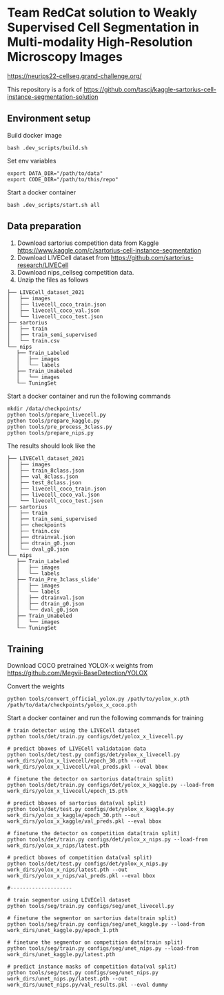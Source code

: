 # Team RedCat solution to Weakly Supervised Cell Segmentation in Multi-modality High-Resolution Microscopy Images

https://neurips22-cellseg.grand-challenge.org/

This repository is a fork of https://github.com/tascj/kaggle-sartorius-cell-instance-segmentation-solution

## Environment setup

Build docker image

```
bash .dev_scripts/build.sh
```

Set env variables

```
export DATA_DIR="/path/to/data"
export CODE_DIR="/path/to/this/repo"
```

Start a docker container
```
bash .dev_scripts/start.sh all
```

## Data preparation

1. Download sartorius competition data from Kaggle https://www.kaggle.com/c/sartorius-cell-instance-segmentation
2. Download LIVECell dataset from https://github.com/sartorius-research/LIVECell
3. Download nips_cellseg competition data.
4. Unzip the files as follows

```
├── LIVECell_dataset_2021
│   ├── images
│   ├── livecell_coco_train.json
│   ├── livecell_coco_val.json
│   └── livecell_coco_test.json
├── sartorius
│   ├── train
│   ├── train_semi_supervised
│   └── train.csv
└── nips
   ├── Train_Labeled
   │   ├── images
   │   └── labels
   ├── Train_Unabeled
   │   └── images
   └── TuningSet
```

Start a docker container and run the following commands

```
mkdir /data/checkpoints/
python tools/prepare_livecell.py
python tools/prepare_kaggle.py
python tools/pre_process_3class.py
python tools/prepare_nips.py
```

The results should look like the 

```
├── LIVECell_dataset_2021
│   ├── images
│   ├── train_8class.json
│   ├── val_8class.json
│   ├── test_8class.json
│   ├── livecell_coco_train.json
│   ├── livecell_coco_val.json
│   └── livecell_coco_test.json
├── sartorius
│   ├── train
│   ├── train_semi_supervised
│   ├── checkpoints
│   ├── train.csv
│   ├── dtrainval.json
│   ├── dtrain_g0.json
│   └── dval_g0.json
└── nips
   ├── Train_Labeled
   │   ├── images
   │   └── labels
   ├── Train_Pre_3class_slide'
   │   ├── images
   │   └── labels
   │   ├── dtrainval.json
   │   ├── dtrain_g0.json
   │   └── dval_g0.json
   ├── Train_Unabeled
   │   └── images
   └── TuningSet
```

## Training

Download COCO pretrained YOLOX-x weights from https://github.com/Megvii-BaseDetection/YOLOX

Convert the weights

```
python tools/convert_official_yolox.py /path/to/yolox_x.pth /path/to/data/checkpoints/yolox_x_coco.pth
```

Start a docker container and run the following commands for training
```
# train detector using the LIVECell dataset
python tools/det/train.py configs/det/yolox_x_livecell.py

# predict bboxes of LIVECell validataion data
python tools/det/test.py configs/det/yolox_x_livecell.py work_dirs/yolox_x_livecell/epoch_30.pth --out work_dirs/yolox_x_livecell/val_preds.pkl --eval bbox

# finetune the detector on sartorius data(train split)
python tools/det/train.py configs/det/yolox_x_kaggle.py --load-from work_dirs/yolox_x_livecell/epoch_15.pth

# predict bboxes of sartorius data(val split)
python tools/det/test.py configs/det/yolox_x_kaggle.py work_dirs/yolox_x_kaggle/epoch_30.pth --out work_dirs/yolox_x_kaggle/val_preds.pkl --eval bbox

# finetune the detector on competition data(train split)
python tools/det/train.py configs/det/yolox_x_nips.py --load-from work_dirs/yolox_x_nips/latest.pth

# predict bboxes of competition data(val split)
python tools/det/test.py configs/det/yolox_x_nips.py work_dirs/yolox_x_nips/latest.pth --out work_dirs/yolox_x_nips/val_preds.pkl --eval bbox

#--------------------

# train segmentor using LIVECell dataset
python tools/seg/train.py configs/seg/unet_livecell.py

# finetune the segmentor on sartorius data(train split)
python tools/seg/train.py configs/seg/unet_kaggle.py --load-from work_dirs/unet_kaggle.py/epoch_1.pth

# finetune the segmentor on competition data(train split)
python tools/seg/train.py configs/seg/unet_nips.py --load-from work_dirs/unet_kaggle.py/latest.pth

# predict instance masks of competition data(val split)
python tools/seg/test.py configs/seg/unet_nips.py work_dirs/unet_nips.py/latest.pth --out work_dirs/uunet_nips.py/val_results.pkl --eval dummy
```

